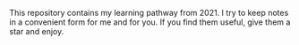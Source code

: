 This repository contains my learning pathway from 2021. I try to keep notes in a convenient form for me and for you. If you find them useful, give them a star and enjoy.